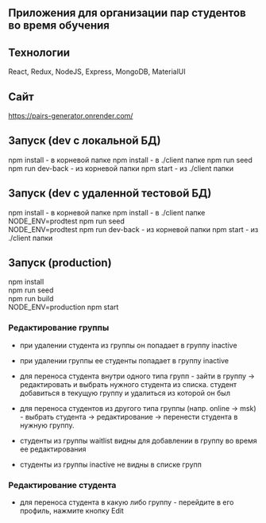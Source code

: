 ##  Приложения для организации пар студентов во время обучения

##  Технологии
React, Redux, NodeJS, Express, MongoDB, MaterialUI

##  Сайт
https://pairs-generator.onrender.com/

##  Запуск (dev c локальной БД)
npm install      - в корневой папке
npm install      - в ./client папке
npm run seed  
npm run dev-back - из корневой папки
npm start        - из ./client папки

##  Запуск (dev c удаленной тестовой БД)
npm install                          - в корневой папке
npm install                          - в ./client папке
NODE_ENV=prodtest npm run seed  
NODE_ENV=prodtest npm run dev-back   - из корневой папки
npm start                            - из ./client папки

##  Запуск (production)
npm install  
npm run seed  
npm run build  
NODE_ENV=production npm start

### Редактирование группы

- при удалении студента из группы он попадает в группу inactive
- при удалении группы ее студенты попадает в группу inactive

- для переноса студента внутри одного типа групп - зайти в группу -> редактировать и выбрать нужного студента из списка. студент добавиться в текущую группу и удалиться из которой он был
- для переноса студентов из другого типа группы (напр. online -> msk) - выбрать студента -> редактирование -> перенести студента в нужную группу.

- студенты из группы waitlist видны для добавлении в группу во время ее редактирования
- студенты из группы inactive не видны в списке групп

### Редактирование студента
- для переноса студента в какую либо группу - перейдите в его профиль, нажмите кнопку Edit

